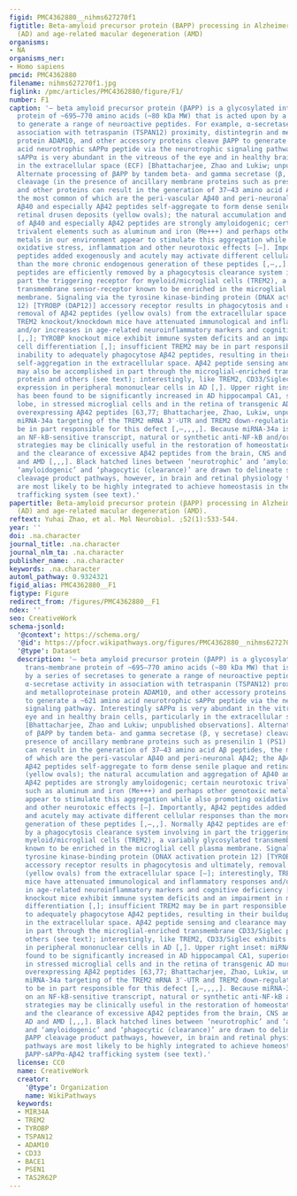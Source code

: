 ```yaml
---
figid: PMC4362880__nihms627270f1
figtitle: Beta-amyloid precursor protein (BAPP) processing in Alzheimer’s disease
  (AD) and age-related macular degeneration (AMD)
organisms:
- NA
organisms_ner:
- Homo sapiens
pmcid: PMC4362880
filename: nihms627270f1.jpg
figlink: /pmc/articles/PMC4362880/figure/F1/
number: F1
caption: '– beta amyloid precursor protein (βAPP) is a glycosylated integral trans-membrane
  protein of ~695–770 amino acids (~80 kDa MW) that is acted upon by a series of secretases
  to generate a range of neuroactive peptides. For example, α-secretase activity in
  association with tetraspanin (TSPAN12) proximity, distintegrin and metalloproteinase
  protein ADAM10, and other accessory proteins cleave βAPP to generate a ~621 amino
  acid neurotrophic sAPPα peptide via the neurotrophic signaling pathway. Interestingly
  sAPPα is very abundant in the vitreous of the eye and in healthy brain cells, particularly
  in the extracellular space (ECF) [Bhattacharjee, Zhao and Lukiw; unpublished observations].
  Alternate processing of βAPP by tandem beta- and gamma secretase (β, γ secretase)
  cleavage (in the presence of ancillary membrane proteins such as presenilin 1 (PS1)
  and other proteins can result in the generation of 37–43 amino acid Aβ peptides,
  the most common of which are the peri-vascular Aβ40 and peri-neuronal Aβ42; the
  Aβ40 and especially Aβ42 peptides self-aggregate to form dense senile plaque and
  retinal drusen deposits (yellow ovals); the natural accumulation and aggregation
  of Aβ40 and especially Aβ42 peptides are strongly amyloidogenic; certain neurotoxic
  trivalent elements such as aluminum and iron (Me+++) and perhaps other genotoxic
  metals in our environment appear to stimulate this aggregation while also promoting
  oxidative stress, inflammation and other neurotoxic effects [–]. Importantly, Aβ42
  peptides added exogenously and acutely may activate different cellular responses
  than the more chronic endogenous generation of these peptides [,–,,]. Normally Aβ42
  peptides are efficiently removed by a phagocytosis clearance system involving in
  part the triggering receptor for myeloid/microglial cells (TREM2), a variably glycosylated
  transmembrane sensor-receptor known to be enriched in the microglial cell plasma
  membrane. Signaling via the tyrosine kinase-binding protein (DNAX activation protein
  12) [TYROBP (DAP12)] accessory receptor results in phagocytosis and ultimately,
  removal of Aβ42 peptides (yellow ovals) from the extracellular space [–]; interestingly,
  TREM2 knockout/knockdown mice have attenuated immunological and inflammatory responses
  and/or increases in age-related neuroinflammatory markers and cognitive deficiency
  [,,]; TYROBP knockout mice exhibit immune system deficits and an impairment in microglial
  cell differentiation [,]; insufficient TREM2 may be in part responsible for the
  inability to adequately phagocytose Aβ42 peptides, resulting in their buildup and
  self-aggregation in the extracellular space. Aβ42 peptide sensing and clearance
  may also be accomplished in part through the microglial-enriched transmembrane CD33/Siglec
  protein and others (see text); interestingly, like TREM2, CD33/Siglec exhibits decreased
  expression in peripheral mononuclear cells in AD [,]. Upper right inset: miRNA-34a
  has been found to be significantly increased in AD hippocampal CA1, superior temporal
  lobe, in stressed microglial cells and in the retina of transgenic AD murine models
  overexpressing Aβ42 peptides [63,77; Bhattacharjee, Zhao, Lukiw, unpublished observations);
  miRNA-34a targeting of the TREM2 mRNA 3′-UTR and TREM2 down-regulation appears to
  be in part responsible for this defect [,–,,,,]. Because miRNA-34a is encoded on
  an NF-kB-sensitive transcript, natural or synthetic anti-NF-kB and/or anti-miRNA
  strategies may be clinically useful in the restoration of homeostatic phagocytosis
  and the clearance of excessive Aβ42 peptides from the brain, CNS and retina in AD
  and AMD [,,,]. Black hatched lines between ‘neurotrophic’ and ‘amyloidogenic’ and
  ‘amyloidogenic’ and ‘phagocytic (clearance)’ are drawn to delineate specific βAPP
  cleavage product pathways, however, in brain and retinal physiology these pathways
  are most likely to be highly integrated to achieve homeostasis in the βAPP-sAPPα-Aβ42
  trafficking system (see text).'
papertitle: Beta-amyloid precursor protein (βAPP) processing in Alzheimer’s disease
  (AD) and age-related macular degeneration (AMD).
reftext: Yuhai Zhao, et al. Mol Neurobiol. ;52(1):533-544.
year: ''
doi: .na.character
journal_title: .na.character
journal_nlm_ta: .na.character
publisher_name: .na.character
keywords: .na.character
automl_pathway: 0.9324321
figid_alias: PMC4362880__F1
figtype: Figure
redirect_from: /figures/PMC4362880__F1
ndex: ''
seo: CreativeWork
schema-jsonld:
  '@context': https://schema.org/
  '@id': https://pfocr.wikipathways.org/figures/PMC4362880__nihms627270f1.html
  '@type': Dataset
  description: '– beta amyloid precursor protein (βAPP) is a glycosylated integral
    trans-membrane protein of ~695–770 amino acids (~80 kDa MW) that is acted upon
    by a series of secretases to generate a range of neuroactive peptides. For example,
    α-secretase activity in association with tetraspanin (TSPAN12) proximity, distintegrin
    and metalloproteinase protein ADAM10, and other accessory proteins cleave βAPP
    to generate a ~621 amino acid neurotrophic sAPPα peptide via the neurotrophic
    signaling pathway. Interestingly sAPPα is very abundant in the vitreous of the
    eye and in healthy brain cells, particularly in the extracellular space (ECF)
    [Bhattacharjee, Zhao and Lukiw; unpublished observations]. Alternate processing
    of βAPP by tandem beta- and gamma secretase (β, γ secretase) cleavage (in the
    presence of ancillary membrane proteins such as presenilin 1 (PS1) and other proteins
    can result in the generation of 37–43 amino acid Aβ peptides, the most common
    of which are the peri-vascular Aβ40 and peri-neuronal Aβ42; the Aβ40 and especially
    Aβ42 peptides self-aggregate to form dense senile plaque and retinal drusen deposits
    (yellow ovals); the natural accumulation and aggregation of Aβ40 and especially
    Aβ42 peptides are strongly amyloidogenic; certain neurotoxic trivalent elements
    such as aluminum and iron (Me+++) and perhaps other genotoxic metals in our environment
    appear to stimulate this aggregation while also promoting oxidative stress, inflammation
    and other neurotoxic effects [–]. Importantly, Aβ42 peptides added exogenously
    and acutely may activate different cellular responses than the more chronic endogenous
    generation of these peptides [,–,,]. Normally Aβ42 peptides are efficiently removed
    by a phagocytosis clearance system involving in part the triggering receptor for
    myeloid/microglial cells (TREM2), a variably glycosylated transmembrane sensor-receptor
    known to be enriched in the microglial cell plasma membrane. Signaling via the
    tyrosine kinase-binding protein (DNAX activation protein 12) [TYROBP (DAP12)]
    accessory receptor results in phagocytosis and ultimately, removal of Aβ42 peptides
    (yellow ovals) from the extracellular space [–]; interestingly, TREM2 knockout/knockdown
    mice have attenuated immunological and inflammatory responses and/or increases
    in age-related neuroinflammatory markers and cognitive deficiency [,,]; TYROBP
    knockout mice exhibit immune system deficits and an impairment in microglial cell
    differentiation [,]; insufficient TREM2 may be in part responsible for the inability
    to adequately phagocytose Aβ42 peptides, resulting in their buildup and self-aggregation
    in the extracellular space. Aβ42 peptide sensing and clearance may also be accomplished
    in part through the microglial-enriched transmembrane CD33/Siglec protein and
    others (see text); interestingly, like TREM2, CD33/Siglec exhibits decreased expression
    in peripheral mononuclear cells in AD [,]. Upper right inset: miRNA-34a has been
    found to be significantly increased in AD hippocampal CA1, superior temporal lobe,
    in stressed microglial cells and in the retina of transgenic AD murine models
    overexpressing Aβ42 peptides [63,77; Bhattacharjee, Zhao, Lukiw, unpublished observations);
    miRNA-34a targeting of the TREM2 mRNA 3′-UTR and TREM2 down-regulation appears
    to be in part responsible for this defect [,–,,,,]. Because miRNA-34a is encoded
    on an NF-kB-sensitive transcript, natural or synthetic anti-NF-kB and/or anti-miRNA
    strategies may be clinically useful in the restoration of homeostatic phagocytosis
    and the clearance of excessive Aβ42 peptides from the brain, CNS and retina in
    AD and AMD [,,,]. Black hatched lines between ‘neurotrophic’ and ‘amyloidogenic’
    and ‘amyloidogenic’ and ‘phagocytic (clearance)’ are drawn to delineate specific
    βAPP cleavage product pathways, however, in brain and retinal physiology these
    pathways are most likely to be highly integrated to achieve homeostasis in the
    βAPP-sAPPα-Aβ42 trafficking system (see text).'
  license: CC0
  name: CreativeWork
  creator:
    '@type': Organization
    name: WikiPathways
  keywords:
  - MIR34A
  - TREM2
  - TYROBP
  - TSPAN12
  - ADAM10
  - CD33
  - BACE1
  - PSEN1
  - TAS2R62P
---
```


